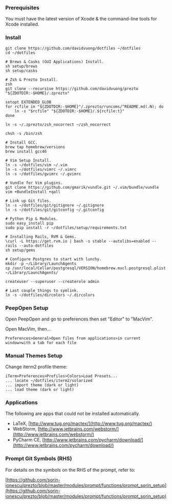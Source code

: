 ### Prerequisites

You must have the latest version of Xcode & the command-line tools for Xcode installed.

### Install

    git clone https://github.com/davidvuong/dotfiles ~/dotfiles
    cd ~/dotfiles

    # Brews & Casks (GUI Applications) Install.
    sh setup/brews
    sh setup/casks

    # Zsh & Prezto Install.
    zsh
    git clone --recursive https://github.com/davidvuong/prezto "${ZDOTDIR:-$HOME}/.zprezto"

    setopt EXTENDED_GLOB
    for rcfile in "${ZDOTDIR:-$HOME}"/.zprezto/runcoms/^README.md(.N); do
        ln -s "$rcfile" "${ZDOTDIR:-$HOME}/.${rcfile:t}"
    done

    ln -s ~/.zprezto/zsh_nocorrect ~/zsh_nocorrect

    chsh -s /bin/zsh

    # Install GCC.
    brew tap homebrew/versions
    brew install gcc46

    # Vim Setup Install.
    ln -s ~/dotfiles/vim ~/.vim
    ln -s ~/dotfiles/vimrc ~/.vimrc
    ln -s ~/dotfiles/gvimrc ~/.gvimrc

    # Vundle for Vim plugins.
    git clone https://github.com/gmarik/vundle.git ~/.vim/bundle/vundle
    vim +BundleInstall +qall

    # Link up Git files.
    ln -s ~/dotfiles/git/gitignore ~/.gitignore
    ln -s ~/dotfiles/git/gitconfig ~/.gitconfig

    # Python Pip & Modules.
    sudo easy_install pip
    sudo pip install -r ~/dotfiles/setup/requirements.txt

    # Installing Rails, RVM & Gems.
    \curl -L https://get.rvm.io | bash -s stable --autolibs=enabled --rails --auto-dotfiles
    sh setup/gems

    # Configure Postgres to start with lunchy.
    mkdir -p ~/Library/LaunchAgents
    cp /usr/local/Cellar/postgresql/VERSION/homebrew.mxcl.postgresql.plist ~/Library/LaunchAgents/

    createuser --superuser --createrole admin

    # Last couple things to symlink.
    ln -s ~/dotfiles/dircolors ~/.dircolors

### PeepOpen Setup

Open PeepOpen and go to preferences then set "Editor" to "MacVim".

Open MacVim, then...

    Preferences>General>Open files from applications>in current window>with a tab for each file

### Manual Themes Setup

Change iterm2 profile theme:

    iTerm>Preferences>Profiles>Colors>Load Presets...
    ... locate ~/dotfiles/iterm2/solarized
    ... import theme (dark or light)
    ... load theme (dark or light)

### Applications

The following are apps that could not be installed automatically.

* LaTeX, [http://www.tug.org/mactex/](http://www.tug.org/mactex/)
* WebStorm, [http://www.jetbrains.com/webstorm/](http://www.jetbrains.com/webstorm/)
* PyCharm CE, [http://www.jetbrains.com/pycharm/download/](http://www.jetbrains.com/pycharm/download/)

### Prompt Git Symbols (RHS)

For details on the symbols on the RHS of the prompt, refer to:

[https://github.com/sorin-ionescu/prezto/blob/master/modules/prompt/functions/prompt_sorin_setup](https://github.com/sorin-ionescu/prezto/blob/master/modules/prompt/functions/prompt_sorin_setup)
